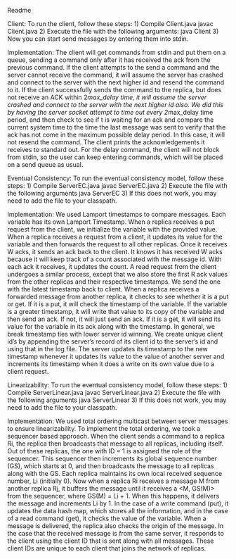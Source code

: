 Readme                                                                                              

Client:
To run the client, follow these steps:
	1) Compile Client.java
		javac Client.java
	2) Execute the file with the following arguments:
		java Client <receiving port> <replica id from config file> <config file>
	3) Now you can start send messages by entering them into stdin.

Implementation:
	The client will get commands from stdin and put them on a queue, sending a 
	command only after it has received the ack from the previous command. If
	the client attempts to the send a command and the server cannot receive the
	command, it will assume the server has crashed and connect to the server
	with the next higher id and resend the command to it. If the client 	successfully sends the command to the replica, but does not receive an ACK 	within 2*max_delay time, it will assume the server crashed and connect to
	the server with the next higher id also. We did this by having the server 	socket attempt to time out every 2*max_delay time period, and then check to 	see if t is waiting for an ack and compare the current system time to the time 	the last message was sent to verify that the ack has not come in the maximum 	possible delay period. In this case, it will not resend the command. The client 	prints the acknowledgements it receives to standard out. For the delay 	command, the client will not block from stdin, so the user can keep entering 	commands, which will be placed on a send queue as usual.

Eventual Consistency:
To run the eventual consistency model, follow these steps:
	1) Compile ServerEC.java
		javac ServerEC.java
	2) Execute the file with the following arguments
		java ServerEC <server port from config file> <config file> <R> <W>
	3) If this does not work, you may need to add the file to your classpath.

Implementation:
	We used Lamport timestamps to compare messages. Each variable has its 	own Lamport Timestamp. When a replica receives a put request from the 	client, we initialize the variable with the provided value. When a replica 	receives a request from a client, it updates its value for the variable and then 	forwards the request to all other replicas. Once it receives W acks, it sends an
	ack back to the client. It knows it has received W acks because it will keep 	track of a count associated with the message id. With each ack it receives, it 	updates the count. A read request from the client undergoes a similar 	process, except that we also store the first R ack values from the other 	replicas and their respective timestamps. We send the one with the latest 	timestamp back to client. When a replica receives a forwarded message from
	another replica, it checks to see whether it is a put or get. If it is a put, it will
	check the timestamp of the variable. If the variable is a greater timestamp,
	it will write that value to its copy of the variable and then send an ack. If not,
	it will just send an ack. If it is a get, it will send its value for the variable in its 	ack along with the timestamp. In general, we break timestamp ties with 	lower server id winning. We create unique client id’s by appending the 	server’s record of its client id to the server’s id and using that in the log file. 	The server updates its timestamp to the new timestamp whenever it updates
	its value to the value of another server and increments its timestamp when it 
	does a write on its own value due to a client request.


Linearizability:
To run the eventual consistency model, follow these steps:
	1) Compile ServerLinear.java
		javac ServerLinear.java
	2) Execute the file with the following arguments
		java ServerLinear <server port from config file> <config file> 
	3) If this does not work, you may need to add the file to your classpath.

Implementation:
We used total ordering multicast between server messages to ensure linearizability. To implement the total ordering, we took a sequencer based approach. When the client sends a command to a replica Ri, the replica then broadcasts that message to all replicas, including itself. Out of these replicas, the one with ID = 1 is assigned the role of the sequencer. This sequencer then increments its global sequence number (GS), which starts at 0, and then broadcasts the message to all replicas along with the GS. Each replica maintains its own local received sequence number, Li (initially 0). Now when a replica Ri receives a message M from another replica Rj, it buffers the message until it receives a <M, GS(M)> from the sequencer, where GS(M) = Li + 1. When this happens, it delivers the message and increments Li by 1.  In the case of a write command (put), it updates the data hash map, which stores all the information, and in the case of a read command (get), it checks the value of the variable. When a message is delivered, the replica also checks the origin of the message. In the case that the received message is from the same server, it responds to the client using the client ID that is sent along with all messages. These client IDs are unique to each client that joins the network of replicas. 
	

